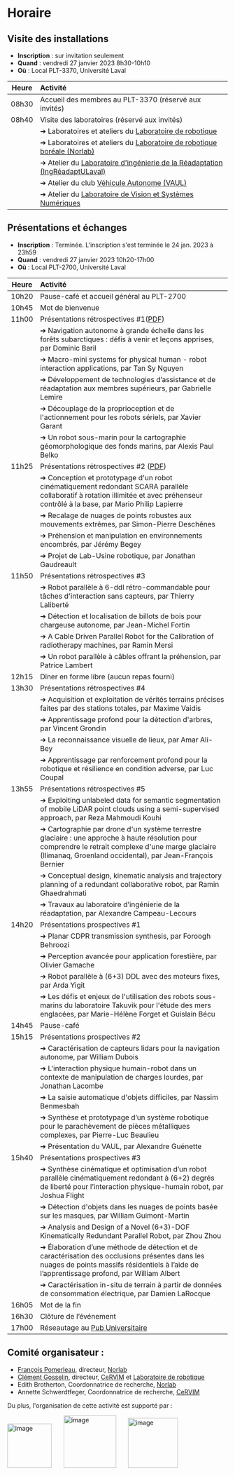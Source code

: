 # Horaire

## Visite des installations   

- __Inscription__ : sur invitation seulement
- __Quand__ : vendredi 27 janvier 2023 8h30-10h10
- __Où__ : Local PLT-3370, Université Laval


|Heure|Activité|
|:----:|:----|
|08h30|Accueil des membres au PLT-3370 (réservé aux invités)|
|08h40|Visite des laboratoires (réservé aux invités)|
| |➔ Laboratoires et ateliers du [Laboratoire de robotique](https://robot.gmc.ulaval.ca/accueil)|
| |➔ Laboratoires et ateliers du [Laboratoire de robotique boréale (Norlab)](https://norlab.ulaval.ca/accueil/)|
| |➔ Atelier du [Laboratoire d'ingénierie de la Réadaptation (IngRéadaptULaval)](https://www.ingreadaptulaval.ca/)|
| |➔ Atelier du club [Véhicule Autonome (VAUL)](https://vaul.fsg.ulaval.ca/)|
| |➔ Atelier du [Laboratoire de Vision et Systèmes Numériques](http://vision.gel.ulaval.ca/)|

## Présentations et échanges

- __Inscription__ : Terminée. L'inscription s'est terminée le 24 jan. 2023 à 23h59
- __Quand__ : vendredi 27 janvier 2023 10h20-17h00
- __Où__ : Local PLT-2700, Université Laval


|Heure|Activité|
|:----:|:----|
|10h20|Pause-café et accueil général au PLT-2700|
|10h45|Mot de bienvenue|
|11h00|Présentations rétrospectives #1([PDF](./pdf/11h00_Retrospectif_1.pdf))|
| |➔ Navigation autonome à grande échelle dans les forêts subarctiques : défis à venir et leçons apprises, par Dominic Baril|
| |➔ Macro-mini systems for physical human - robot interaction applications, par Tan Sy Nguyen|
| |➔ Développement de technologies d’assistance et de réadaptation aux membres supérieurs, par Gabrielle Lemire|
| |➔ Découplage de la proprioception et de l'actionnement pour les robots sériels, par Xavier Garant|
| |➔ Un robot sous-marin pour la cartographie géomorphologique des fonds marins, par Alexis Paul Belko|
|11h25|Présentations rétrospectives #2 ([PDF](./pdf/11h25_Retrospectif_2Merge.pdf))|
| |➔ Conception et prototypage d'un robot cinématiquement redondant SCARA parallèle collaboratif à rotation illimitée et avec préhenseur contrôlé à la base, par Mario Philip Lapierre|
| |➔ Recalage de nuages de points robustes aux mouvements extrêmes, par Simon-Pierre Deschênes|
| |➔ Préhension et manipulation en environnements encombrés, par Jérémy Begey|
| |➔ Projet de Lab-Usine robotique, par Jonathan Gaudreault|
|11h50|Présentations rétrospectives #3|
| |➔ Robot parallèle à 6-ddl rétro-commandable pour tâches d'interaction sans capteurs, par Thierry Laliberté|
| |➔ Détection et localisation de billots de bois pour chargeuse autonome, par Jean-Michel Fortin|
| |➔ A Cable Driven Parallel Robot for the Calibration of radiotherapy machines, par Ramin Mersi|
| |➔ Un robot parallèle à câbles offrant la préhension, par Patrice Lambert|
|12h15|Dîner en forme libre (aucun repas fourni)|
|13h30|Présentations rétrospectives #4|
| |➔ Acquisition et exploitation de vérités terrains précises faites par des stations totales, par Maxime Vaidis|
| |➔ Apprentissage profond pour la détection d'arbres, par Vincent Grondin|
| |➔ La reconnaissance visuelle de lieux, par Amar Ali-Bey|
| |➔ Apprentissage par renforcement profond pour la robotique et résilience en condition adverse, par Luc Coupal|
|13h55|Présentations rétrospectives #5|
| |➔ Exploiting unlabeled data for semantic segmentation of mobile LiDAR point clouds using a semi-supervised approach, par Reza Mahmoudi Kouhi|
| |➔ Cartographie par drone d'un système terrestre glaciaire : une approche à haute résolution pour comprendre le retrait complexe d'une marge glaciaire (Ilimanaq, Groenland occidental), par Jean-François Bernier|
| |➔ Conceptual design, kinematic analysis and trajectory planning of a redundant collaborative robot, par Ramin Ghaedrahmati|
| |➔ Travaux au laboratoire d’ingénierie de la réadaptation, par Alexandre Campeau-Lecours|
|14h20|Présentations prospectives #1|
| |➔ Planar CDPR transmission synthesis, par Foroogh Behroozi|
| |➔ Perception avancée pour application forestière, par Olivier Gamache|
| |➔ Robot parallèle à (6+3) DDL avec des moteurs fixes, par Arda Yigit|
| |➔ Les défis et enjeux de l'utilisation des robots sous-marins du laboratoire Takuvik pour l'étude des mers englacées, par Marie-Hélène Forget et Guislain Bécu|
|14h45|Pause-café|
|15h15|Présentations prospectives #2|
| |➔ Caractérisation de capteurs lidars pour la navigation autonome, par William Dubois|
| |➔ L'interaction physique humain-robot dans un contexte de manipulation de charges lourdes, par Jonathan Lacombe|
| |➔ La saisie automatique d'objets difficiles, par Nassim Benmesbah|
| |➔ Synthèse et prototypage d’un système robotique pour le parachèvement de pièces métalliques complexes, par Pierre-Luc Beaulieu|
| |➔ Présentation du VAUL, par Alexandre Guénette|
|15h40|Présentations prospectives #3|
| |➔ Synthèse cinématique et optimisation d’un robot parallèle cinématiquement redondant à (6+2) degrés de liberté pour l’interaction physique-humain robot, par Joshua Flight|
| |➔ Détection d'objets dans les nuages de points basée sur les masques, par William Guimont-Martin|
| |➔ Analysis and Design of a Novel (6+3)-DOF Kinematically Redundant Parallel Robot, par Zhou Zhou|
| |➔ Élaboration d’une méthode de détection et de caractérisation des occlusions présentes dans les nuages de points massifs résidentiels à l’aide de l’apprentissage profond, par William Albert|
| |➔ Caractérisation in-situ de terrain à partir de données de consommation électrique, par Damien LaRocque|
|16h05|Mot de la fin|
|16h30|Clôture de l’événement|
|17h00|Réseautage au [Pub Universitaire](http://www.pubuniversitaire.com/)|

## Comité organisateur :

- [François Pomerleau](https://norlab.ulaval.ca/people/f_pomerleau_fr/), directeur, [Norlab](https://norlab.ulaval.ca/accueil/)
- [Clément Gosselin](https://robot.gmc.ulaval.ca/en/members/current-members/clement-gosselin/), directeur, [CeRVIM](https://cervim.ulaval.ca/) et [Laboratoire de robotique](https://robot.gmc.ulaval.ca)
- Edith Brotherton, Coordonnatrice de recherche, [Norlab](https://norlab.ulaval.ca/accueil/)
- Annette Schwerdtfeger, Coordonnatrice de recherche, [CeRVIM](https://cervim.ulaval.ca/)

Du plus, l'organisation de cette activité est supporté par :

[<img width="101" alt="image" src="https://user-images.githubusercontent.com/502089/212216717-f4234e9d-b9f5-4fba-8ec0-8ed343cdce1f.png">](https://robot.gmc.ulaval.ca/accueil)
&nbsp;&nbsp;&nbsp;&nbsp;&nbsp; 
[<img width="120" alt="image" src="https://user-images.githubusercontent.com/502089/212216729-f2bdbd09-a5e9-4978-a2ae-ec20960e9d83.png">](https://norlab.ulaval.ca/accueil/)
&nbsp;&nbsp;&nbsp;&nbsp;&nbsp; 
[<img width="114" alt="image" src="https://user-images.githubusercontent.com/502089/212216747-2dd012c4-ed9a-4abd-89a4-204df220b505.png">](https://cervim.ulaval.ca/)
